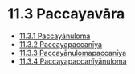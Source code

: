 # 11.3 Paccayavāra

* [11.3.1 Paccayānuloma](11.3/11.3.1.md)
* [11.3.2 Paccayapaccanīya](11.3/11.3.2.md)
* [11.3.3 Paccayānulomapaccanīya](11.3/11.3.3.md)
* [11.3.4 Paccayapaccanīyānuloma](11.3/11.3.4.md)
